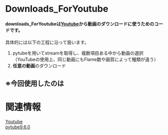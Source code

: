 # Downloads_ForYoutube
#### downloads_ForYoutubeは[Youtube](https://www.youtube.com/)から動画のダウンロードに使うためのコードです。<br>
具体的には以下の工程に沿って扱います。<br>
1. pytubeを用いてstreamを取得し、複数項目ある中から動画の選択（YouTubeの使用上、同じ動画にもFlame数や画質によって種類が違う）<br>
1. **任意の動画**のダウンロード

※今回使用したのは
----
# 関連情報<br>
[Youtube](https://www.youtube.com/)<br>
[pytube9.6.0](https://pypi.org/project/pytube/)
